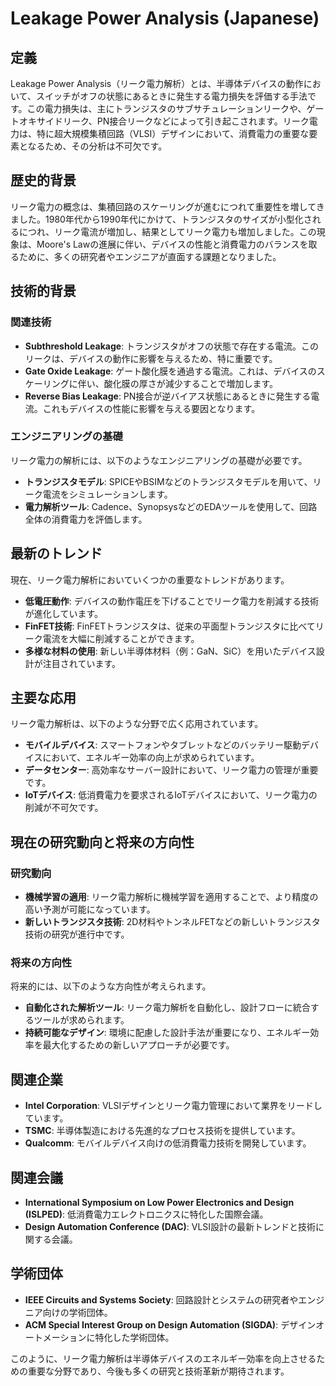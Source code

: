 # Leakage Power Analysis (Japanese)

## 定義

Leakage Power Analysis（リーク電力解析）とは、半導体デバイスの動作において、スイッチがオフの状態にあるときに発生する電力損失を評価する手法です。この電力損失は、主にトランジスタのサブサチュレーションリークや、ゲートオキサイドリーク、PN接合リークなどによって引き起こされます。リーク電力は、特に超大規模集積回路（VLSI）デザインにおいて、消費電力の重要な要素となるため、その分析は不可欠です。

## 歴史的背景

リーク電力の概念は、集積回路のスケーリングが進むにつれて重要性を増してきました。1980年代から1990年代にかけて、トランジスタのサイズが小型化されるにつれ、リーク電流が増加し、結果としてリーク電力も増加しました。この現象は、Moore's Lawの進展に伴い、デバイスの性能と消費電力のバランスを取るために、多くの研究者やエンジニアが直面する課題となりました。

## 技術的背景

### 関連技術

- **Subthreshold Leakage**: トランジスタがオフの状態で存在する電流。このリークは、デバイスの動作に影響を与えるため、特に重要です。
- **Gate Oxide Leakage**: ゲート酸化膜を通過する電流。これは、デバイスのスケーリングに伴い、酸化膜の厚さが減少することで増加します。
- **Reverse Bias Leakage**: PN接合が逆バイアス状態にあるときに発生する電流。これもデバイスの性能に影響を与える要因となります。

### エンジニアリングの基礎

リーク電力の解析には、以下のようなエンジニアリングの基礎が必要です。

- **トランジスタモデル**: SPICEやBSIMなどのトランジスタモデルを用いて、リーク電流をシミュレーションします。
- **電力解析ツール**: Cadence、SynopsysなどのEDAツールを使用して、回路全体の消費電力を評価します。

## 最新のトレンド

現在、リーク電力解析においていくつかの重要なトレンドがあります。

- **低電圧動作**: デバイスの動作電圧を下げることでリーク電力を削減する技術が進化しています。
- **FinFET技術**: FinFETトランジスタは、従来の平面型トランジスタに比べてリーク電流を大幅に削減することができます。
- **多様な材料の使用**: 新しい半導体材料（例：GaN、SiC）を用いたデバイス設計が注目されています。

## 主要な応用

リーク電力解析は、以下のような分野で広く応用されています。

- **モバイルデバイス**: スマートフォンやタブレットなどのバッテリー駆動デバイスにおいて、エネルギー効率の向上が求められています。
- **データセンター**: 高効率なサーバー設計において、リーク電力の管理が重要です。
- **IoTデバイス**: 低消費電力を要求されるIoTデバイスにおいて、リーク電力の削減が不可欠です。

## 現在の研究動向と将来の方向性

### 研究動向

- **機械学習の適用**: リーク電力解析に機械学習を適用することで、より精度の高い予測が可能になっています。
- **新しいトランジスタ技術**: 2D材料やトンネルFETなどの新しいトランジスタ技術の研究が進行中です。

### 将来の方向性

将来的には、以下のような方向性が考えられます。

- **自動化された解析ツール**: リーク電力解析を自動化し、設計フローに統合するツールが求められます。
- **持続可能なデザイン**: 環境に配慮した設計手法が重要になり、エネルギー効率を最大化するための新しいアプローチが必要です。

## 関連企業

- **Intel Corporation**: VLSIデザインとリーク電力管理において業界をリードしています。
- **TSMC**: 半導体製造における先進的なプロセス技術を提供しています。
- **Qualcomm**: モバイルデバイス向けの低消費電力技術を開発しています。

## 関連会議

- **International Symposium on Low Power Electronics and Design (ISLPED)**: 低消費電力エレクトロニクスに特化した国際会議。
- **Design Automation Conference (DAC)**: VLSI設計の最新トレンドと技術に関する会議。

## 学術団体

- **IEEE Circuits and Systems Society**: 回路設計とシステムの研究者やエンジニア向けの学術団体。
- **ACM Special Interest Group on Design Automation (SIGDA)**: デザインオートメーションに特化した学術団体。

このように、リーク電力解析は半導体デバイスのエネルギー効率を向上させるための重要な分野であり、今後も多くの研究と技術革新が期待されます。